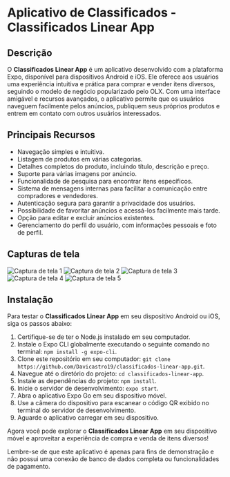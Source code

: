 # Aplicativo de Classificados - Classificados Linear App

## Descrição
O **Classificados Linear App** é um aplicativo desenvolvido com a plataforma Expo, disponível para dispositivos Android e iOS. Ele oferece aos usuários uma experiência intuitiva e prática para comprar e vender itens diversos, seguindo o modelo de negócio popularizado pelo OLX. Com uma interface amigável e recursos avançados, o aplicativo permite que os usuários naveguem facilmente pelos anúncios, publiquem seus próprios produtos e entrem em contato com outros usuários interessados.

## Principais Recursos
- Navegação simples e intuitiva.
- Listagem de produtos em várias categorias.
- Detalhes completos do produto, incluindo título, descrição e preço.
- Suporte para várias imagens por anúncio.
- Funcionalidade de pesquisa para encontrar itens específicos.
- Sistema de mensagens internas para facilitar a comunicação entre compradores e vendedores.
- Autenticação segura para garantir a privacidade dos usuários.
- Possibilidade de favoritar anúncios e acessá-los facilmente mais tarde.
- Opção para editar e excluir anúncios existentes.
- Gerenciamento do perfil do usuário, com informações pessoais e foto de perfil.

## Capturas de tela
![Captura de tela 1](https://github.com/Davicastro19/classificados-linear-app/assets/48842971/b42288b2-9f57-4876-a789-ac350bfdfa11)
![Captura de tela 2](https://github.com/Davicastro19/classificados-linear-app/assets/48842971/284c03ed-fc07-4ed5-8535-a128488fc863)
![Captura de tela 3](https://github.com/Davicastro19/classificados-linear-app/assets/48842971/a1615935-7a63-4d44-aada-e112c652ba8f)
![Captura de tela 4](https://github.com/Davicastro19/classificados-linear-app/assets/48842971/9ba6380a-fd12-492e-9683-3cda746b8fca)
![Captura de tela 5](https://github.com/Davicastro19/classificados-linear-app/assets/48842971/cdc2d825-4a3c-49ee-a728-ce271cd1e99f)

## Instalação
Para testar o **Classificados Linear App** em seu dispositivo Android ou iOS, siga os passos abaixo:

1. Certifique-se de ter o Node.js instalado em seu computador.
2. Instale o Expo CLI globalmente executando o seguinte comando no terminal: `npm install -g expo-cli`.
3. Clone este repositório em seu computador: `git clone https://github.com/Davicastro19/classificados-linear-app.git`.
4. Navegue até o diretório do projeto: `cd classificados-linear-app`.
5. Instale as dependências do projeto: `npm install`.
6. Inicie o servidor de desenvolvimento: `expo start`.
7. Abra o aplicativo Expo Go em seu dispositivo móvel.
8. Use a câmera do dispositivo para escanear o código QR exibido no terminal do servidor de desenvolvimento.
9. Aguarde o aplicativo carregar em seu dispositivo.

Agora você pode explorar o **Classificados Linear App** em seu dispositivo móvel e aproveitar a experiência de compra e venda de itens diversos!

Lembre-se de que este aplicativo é apenas para fins de demonstração e não possui uma conexão de banco de dados completa ou funcionalidades de pagamento.

